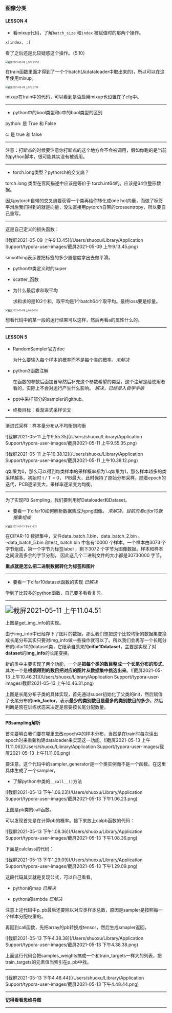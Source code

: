 ### 图像分类

#### LESSON 4

- 看mixup代码，了解`batch_size` 和`index` 被赋值时的那两个操作。

```python
x[index, :]
```

看了之后还是比较疑惑这个操作。（5.10）

<img src="/Users/shuoxu/Library/Application Support/typora-user-images/截屏2021-05-09 上午12.25.55.png" alt="截屏2021-05-09 上午12.25.55" style="zoom:50%;" />

在train函数里面才得到了一个个batch(从dataloader中取出来的)，所以可以在这里使用mixup。

<img src="/Users/shuoxu/Library/Application Support/typora-user-images/截屏2021-05-09 上午12.37.19.png" alt="截屏2021-05-09 上午12.37.19" style="zoom:50%;" />

mixup在train中的代码，可以看到是否启用mixup也设置在了cfg中。

---



- python中的bool类型和c中的bool类型的区别

python: 是 True 和 False

c: 是 true 和 false



---



注意：打断点的时候要注意你打断点的这个地方会不会被调用，假如你跑的是当前的python脚本，很可能其实没有被调用。

---



- torch.long类型？pythorch的交叉熵？

torch.long 类型在官网描述中应该是等价于 torch.int64的。应该是64位整形数据。

因为pytorch自带的交叉熵要获得一个类再给你转化成one hot向量，而做了标签平滑后我们得到的就是向量，没法直接用pytorch自带的crossentropy，所以要自己重写。

---



这是自己定义的损失函数：

![截屏2021-05-09 上午9.13.45](/Users/shuoxu/Library/Application Support/typora-user-images/截屏2021-05-09 上午9.13.45.png)



smoothing表示要把标签的多少置信度拿出去做平滑。

- python中类定义时的super
- scatter_函数

- 为什么最后求和取平均 

  求和求的是102个和，取平均是1个batch64个取平均。最终loss要是标量。



<img src="/Users/shuoxu/Library/Application Support/typora-user-images/截屏2021-05-09 上午9.56.50.png" alt="截屏2021-05-09 上午9.56.50" style="zoom:50%;" />

想看代码中的某一段的运行结果可以这样，然后再看a的属性什么的。



---



#### LESSON 5

- RandomSampler官方doc

  为什么要输入每个样本的概率而不是每个类的概率。*未解决*

- python3函数注解

  在函数的参数后面加冒号然后补充这个参数希望的类型，这个注解是给使用者看的，实际上不会对运行产生什么影响。     *解决，已经录入自学手册*

- ppt中采样部分的sampler的github。
- 终极目标：看渐进式采样论文



---

渐进式采样：样本量分布从不均衡到均衡

![截屏2021-05-11 上午9.55.35](/Users/shuoxu/Library/Application Support/typora-user-images/截屏2021-05-11 上午9.55.35.png)

![截屏2021-05-11 上午10.38.12](/Users/shuoxu/Library/Application Support/typora-user-images/截屏2021-05-11 上午10.38.12.png)

q如果为0，那么可以得到每类样本的采样概率都为1.q如果为1，那么样本越多的类采样越多。初始时 t / T = 0， PIB最大，此时保持了原始分布采样，随着epoch的迭代，PCB逐渐变大，采样率逐渐变为均衡。

---

为了实现PB Sampling，我们要利用好Dataloader和Dataset。

- 要看一下cifar10如何解析数据集成为png图像。   *未解决，目前先看cifar10数据集组成*


<img src="/Users/shuoxu/Library/Application Support/typora-user-images/截屏2021-05-13 下午8.14.21.png" alt="截屏2021-05-13 下午8.14.21" style="zoom:50%;" />

在CIFAR-10 数据集中，文件data_batch_1.bin、data_batch_2.bin 、··data_batch_5.bin 和test_ batch.bin 中各有10000 个样本。一个样本由3073 个字节组成，第一个字节为标签label ，剩下3072 个字节为图像数据。样本和样本之间没高多余的字节分割， 因此这几个二进制文件的大小都是30730000 字节。

**重点就是怎么把二进制数据转化为标签和图片**



---



- 要看一下cifar10dataset函数的实现    *已解决*

学到了比较多的python函数，自己要多看看复习。

---



<img src="/Users/shuoxu/Library/Application Support/typora-user-images/截屏2021-05-11 上午11.04.51.png" alt="截屏2021-05-11 上午11.04.51" style="zoom:150%;" />

上图是get_img_info的实现。

由于img_info中已经存下了图片的数据，那么我们想把这个比较均衡的数据集变换成长尾分布其实只要对img_info做一些操作就可以了。所以我们会再写一个长尾分布的cifar10的dataset类，它继承自原来的**cifar10dataset**，主要是实现了对**dataset**的**img_info**的长尾变换。

新的类中主要实现了两个功能，一个是**把每个类的数目整成一个长尾分布的形式**。其次一个是**根据得到的数目把对应的图片从数据集中挑选出来**。![截屏2021-05-13 上午10.46.31](/Users/shuoxu/Library/Application Support/typora-user-images/截屏2021-05-13 上午10.46.31.png)

上图是长尾分布子类的具体实现，首先通过super初始化了父类的init，然后赋值了长尾分布的**imb_factor**，表示**最少的类别数目是最多的类别数目的多少**。然后判断是否在训练状态来决定是否要按长尾分配数量。

---

**PBsampling解析**

首先要明白我们要在哪里去改epoch中的样本分布，当然是在train时每次读出epoch时来重新构建dataloader来实现这一功能。![截屏2021-05-13 上午11.11.06](/Users/shuoxu/Library/Application Support/typora-user-images/截屏2021-05-13 上午11.11.06.png)

要注意，这个代码中的sampler_generator是一个类实例而不是一个函数。在这里具体生成了一个sampler。

- 了解python中类的`__call__()`方法

 ![截屏2021-05-13 下午1.06.23](/Users/shuoxu/Library/Application Support/typora-user-images/截屏2021-05-13 下午1.06.23.png)

上图是pb类的call函数。

可以发现首先是在计算pb的概率。接下来放上calpb函数的代码：

![截屏2021-05-13 下午1.08.36](/Users/shuoxu/Library/Application Support/typora-user-images/截屏2021-05-13 下午1.08.36.png)

下面是calclass的代码：

![截屏2021-05-13 下午1.29.09](/Users/shuoxu/Library/Application Support/typora-user-images/截屏2021-05-13 下午1.29.09.png)

这段代码其实就是复现公式，可以自己看看。

- python的map     *已解决*

- python的lambda   *已解决*

注意上述代码中p_pb最后还要除以对应类样本总数，原因是sampler是按照每一个样本分配权重的。

再回到call函数，先把array的pb转换成tensor，然后生成smapler返回。

![截屏2021-05-13 下午4.38.38](/Users/shuoxu/Library/Application Support/typora-user-images/截屏2021-05-13 下午4.38.38.png)

上面这行代码会把samples_weights搞成一个和train_targets一样大的列表，把train_targets的元素值当索引在p_pb中找。

---



![截屏2021-05-13 下午4.48.44](/Users/shuoxu/Library/Application Support/typora-user-images/截屏2021-05-13 下午4.48.44.png)

---

**记得看看思维导图**

---

